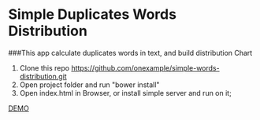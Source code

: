 # Simple Duplicates Words Distribution

###This app calculate duplicates words in text, and build distribution Chart


1. Clone this repo https://github.com/onexample/simple-words-distribution.git
2. Open project folder and run "bower install"
3. Open index.html in Browser, or install simple server and run on it;



[DEMO](http://codepen.io/onexample/pen/LGKBwW)
